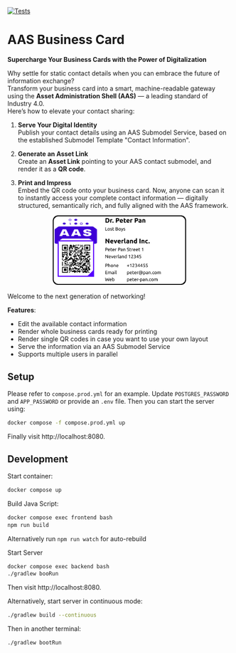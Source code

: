 [![Tests](https://github.com/otto-ifak/aas-business-card/actions/workflows/ci.yml/badge.svg)](https://github.com/otto-ifak/aas-business-card/actions/workflows/ci.yml)

# AAS Business Card

**Supercharge Your Business Cards with the Power of Digitalization**  

Why settle for static contact details when you can embrace the future of information exchange?  
Transform your business card into a smart, machine-readable gateway using the **Asset Administration Shell (AAS)** — a leading standard of Industry 4.0.  
Here’s how to elevate your contact sharing:  

1. **Serve Your Digital Identity**  
   Publish your contact details using an AAS Submodel Service, based on the established Submodel Template "Contact Information".

2. **Generate an Asset Link**  
   Create an **Asset Link** pointing to your AAS contact submodel, and render it as a **QR code**.  

3. **Print and Impress**  
   Embed the QR code onto your business card. Now, anyone can scan it to instantly access your complete contact information — digitally structured, semantically rich, and fully aligned with the AAS framework.  

<p align="center">
   <img src="doc/screenshot.png" alt="AAS Business Card" width="300"/>
</p>

Welcome to the next generation of networking!

**Features**:
* Edit the available contact information
* Render whole business cards ready for printing
* Render single QR codes in case you want to use your own layout
* Serve the information via an AAS Submodel Service
* Supports multiple users in parallel

## Setup
Please refer to `compose.prod.yml` for an example.
Update `POSTGRES_PASSWORD` and `APP_PASSWORD` or provide an `.env` file.
Then you can start the server using:
```sh
docker compose -f compose.prod.yml up
```
Finally visit http://localhost:8080.

## Development

Start container:
```sh
docker compose up
```

Build Java Script:
```sh
docker compose exec frontend bash
npm run build
```
Alternatively run `npm run watch` for auto-rebuild

Start Server

```sh
docker compose exec backend bash
./gradlew booRun
```

Then visit http://localhost:8080.

Alternatively, start server in continuous mode:
```sh
./gradlew build --continuous
```
Then in another terminal:
```sh
./gradlew bootRun
```
